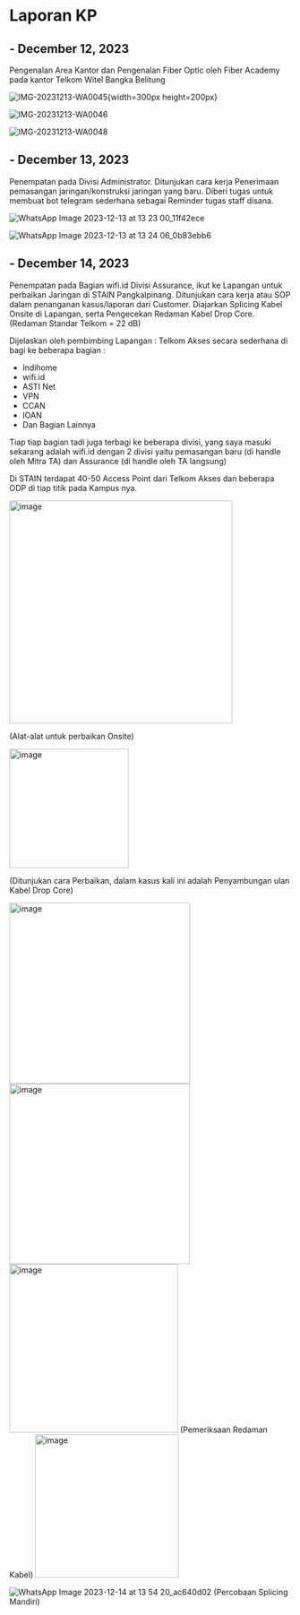 # Laporan KP

## - December 12, 2023
Pengenalan Area Kantor dan Pengenalan Fiber Optic oleh Fiber Academy pada kantor Telkom Witel Bangka Belitung

![IMG-20231213-WA0045](https://github.com/kikyputraa/Diary_KP/assets/150577938/fe8765a3-2370-48b5-a8f2-025ed64ade58){width=300px height=200px}

![IMG-20231213-WA0046](https://github.com/kikyputraa/Diary_KP/assets/150577938/40b730ad-3525-4df1-b3f7-d5439251f763)

![IMG-20231213-WA0048](https://github.com/kikyputraa/Diary_KP/assets/150577938/d7b4c647-1b14-475d-9f13-f2844448fca2)

## - December 13, 2023
Penempatan pada Divisi Administrator. Ditunjukan cara kerja Penerimaan pemasangan jaringan/konstruksi jaringan yang baru. Diberi tugas untuk membuat bot telegram sederhana sebagai Reminder tugas staff disana.

![WhatsApp Image 2023-12-13 at 13 23 00_11f42ece](https://github.com/kikyputraa/Diary_KP/assets/150577938/64ade2c2-8930-41f3-bbfd-188b2edca91e)

![WhatsApp Image 2023-12-13 at 13 24 06_0b83ebb6](https://github.com/kikyputraa/Diary_KP/assets/150577938/52434122-3b65-4421-84c5-9ceab5e8a961)

## - December 14, 2023
Penempatan pada Bagian wifi.id Divisi Assurance, ikut ke Lapangan untuk perbaikan Jaringan di STAIN Pangkalpinang. Ditunjukan cara kerja atau SOP dalam penanganan kasus/laporan dari Customer. Diajarkan Splicing Kabel Onsite di Lapangan, serta Pengecekan Redaman Kabel Drop Core. (Redaman Standar Telkom = 22 dB)

Dijelaskan oleh pembimbing Lapangan :
Telkom Akses secara sederhana di bagi ke beberapa bagian :

- Indihome 
- wifi.id
- ASTI Net
- VPN
- CCAN
- IOAN
- Dan Bagian Lainnya

Tiap tiap bagian tadi juga terbagi ke beberapa divisi, yang saya masuki sekarang adalah wifi.id dengan 2 divisi yaitu pemasangan baru (di handle oleh Mitra TA) dan Assurance (di handle oleh TA langsung)

Di STAIN terdapat 40-50 Access Point dari Telkom Akses dan beberapa ODP di tiap titik pada Kampus nya.

<img width="398" alt="image" src="https://github.com/kikyputraa/Laporan_KP/assets/150577938/3f45a9b4-2db0-4485-9cd4-4b02cbdfa6da">

(Alat-alat untuk perbaikan Onsite)

<img width="213" alt="image" src="https://github.com/kikyputraa/Laporan_KP/assets/150577938/b6d27b99-1ec7-4879-bd02-709548486519">

(Ditunjukan cara Perbaikan, dalam kasus kali ini adalah Penyambungan ulan Kabel Drop Core)


<img width="323" alt="image" src="https://github.com/kikyputraa/Laporan_KP/assets/150577938/09e0ee02-0003-4d41-ae7f-35640890ab3a">

<img width="322" alt="image" src="https://github.com/kikyputraa/Laporan_KP/assets/150577938/39adb219-a3ee-41f8-bde5-58bac80583a5">

<img width="301" alt="image" src="https://github.com/kikyputraa/Laporan_KP/assets/150577938/83348666-b8fa-4303-9a15-080c88f9c97c">
(Pemeriksaan Redaman Kabel)

<img width="256" alt="image" src="https://github.com/kikyputraa/Laporan_KP/assets/150577938/dd4534be-6562-4526-8a83-358a1d9dab93">


![WhatsApp Image 2023-12-14 at 13 54 20_ac640d02](https://github.com/kikyputraa/Laporan_KP/assets/150577938/05b1bbce-34d5-4a96-a6a2-05f8cdf204fb)
(Percobaan Splicing Mandiri)
